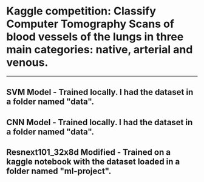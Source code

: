 # Kaggle competition: Classify Computer Tomography Scans of blood vessels of the lungs in three main categories: native, arterial and venous.

------

## SVM Model - Trained locally. I had the dataset in a folder named "data".

## CNN Model - Trained locally. I had the dataset in a folder named "data".

## Resnext101_32x8d Modified - Trained on a kaggle notebook with the dataset loaded in a folder named "ml-project".
